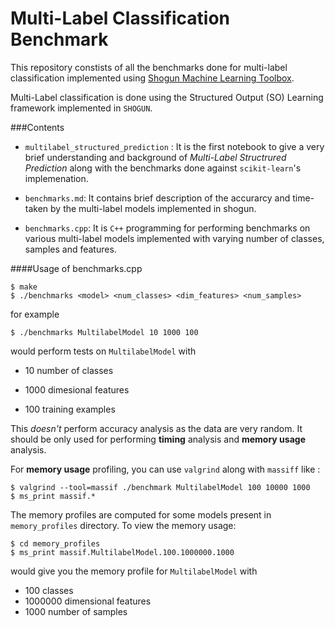 Multi-Label Classification Benchmark
====================================

This repository constists of all the benchmarks done for multi-label
classification implemented using [Shogun Machine Learning
Toolbox](https://shogun-toolbox.org). 

Multi-Label classification is done using the Structured Output (SO) Learning
framework implemented in ```SHOGUN```. 

###Contents

* ```multilabel_structured_prediction``` : It is the first notebook to give a
  very brief understanding and background of *Multi-Label Structrured
  Prediction* along with the benchmarks done against ```scikit-learn```'s
  implemenation.

* ```benchmarks.md```: It contains brief description of the accurarcy and
  time-taken by the multi-label models implemented in shogun.

* ```benchmarks.cpp```: It is ```C++``` programming for performing benchmarks on
  various multi-label models implemented with varying number of classes,
  samples and features.

####Usage of benchmarks.cpp

```
$ make
$ ./benchmarks <model> <num_classes> <dim_features> <num_samples>
```

for example
```
$ ./benchmarks MultilabelModel 10 1000 100
```
would perform tests on ```MultilabelModel``` with 

* 10 number of classes

* 1000 dimesional features

* 100 training examples

This *doesn't* perform accuracy analysis as the data are very random. It should
be only used for performing **timing** analysis and **memory usage** analysis.

For **memory usage** profiling, you can use ```valgrind``` along with
```massiff``` like :

```
$ valgrind --tool=massif ./benchmark MultilabelModel 100 10000 1000
$ ms_print massif.*
```
The memory profiles are computed for some models present in
```memory_profiles``` directory. To view the memory usage:

```
$ cd memory_profiles
$ ms_print massif.MultilabelModel.100.1000000.1000 
```

would give you the memory profile for ```MultilabelModel``` with

* 100 classes  
* 1000000 dimensional features
* 1000 number of samples


